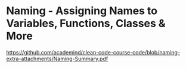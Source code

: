 # Naming - Assigning Names to Variables, Functions, Classes & More

https://github.com/academind/clean-code-course-code/blob/naming-extra-attachments/Naming-Summary.pdf
